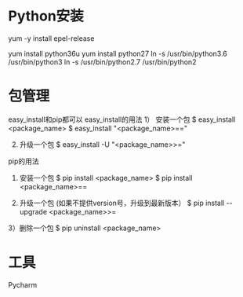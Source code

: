 # Python安装

yum -y install epel-release

yum install python36u
yum install python27
ln -s /usr/bin/python3.6 /usr/bin/python3
ln -s /usr/bin/python2.7 /usr/bin/python2

# 包管理
easy_install和pip都可以
easy_install的用法
1） 安装一个包
$ easy_install <package_name>
$ easy_install "<package_name>==<version>"

2) 升级一个包
$ easy_install -U "<package_name>>=<version>"

pip的用法

1) 安装一个包
 $ pip install <package_name>
$ pip install <package_name>==<version>

2) 升级一个包 (如果不提供version号，升级到最新版本）
$ pip install --upgrade <package_name>>=<version>

3）删除一个包
$ pip uninstall <package_name>

# 工具

Pycharm
